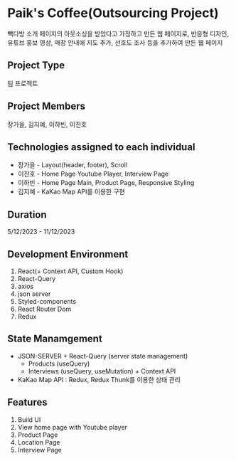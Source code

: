 # Paik's Coffee(Outsourcing Project)

빽다방 소개 페이지의 아웃소싱을 받았다고 가정하고 만든 웹 페이지로, 반응형 디자인, 유튜브 홍보 영상, 매장 안내에 지도 추가, 선호도 조사 등을 추가하여 만든 웹 페이지

## Project Type

팀 프로젝트

## Project Members

장가을, 김지예, 이하빈, 이진호

## Technologies assigned to each individual

- 장가을 - Layout(header, footer), Scroll
- 이진호 - Home Page Youtube Player, Interview Page
- 이하빈 - Home Page Main, Product Page, Responsive Styling
- 김지예 - KaKao Map API를 이용한 구현

## Duration

5/12/2023 - 11/12/2023

## Development Environment

1. React(+ Context API, Custom Hook)
2. React-Query
3. axios
4. json server
5. Styled-components
6. React Router Dom
7. Redux

## State Manamgement

- JSON-SERVER + React-Query (server state management)
  - Products (useQuery)
  - Interviews (useQuery, useMutation) + Context API
- KaKao Map API : Redux, Redux Thunk를 이용한 상태 관리

## Features

1. Build UI
2. View home page with Youtube player
3. Product Page
4. Location Page
5. Interview Page
